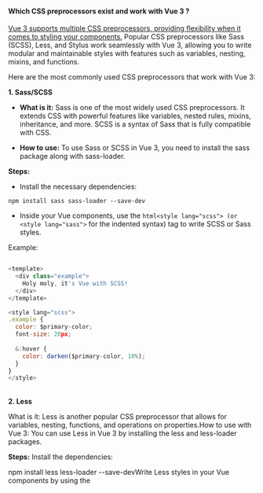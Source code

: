 <h4>Which CSS preprocessors exist and work with Vue 3 ?</h4>

<ins>Vue 3 supports multiple CSS preprocessors, providing flexibility when it comes to styling your components.</ins> Popular CSS preprocessors like Sass (SCSS), Less, and Stylus work seamlessly with Vue 3, allowing you to write modular and maintainable styles with features such as variables, nesting, mixins, and functions.

Here are the most commonly used CSS preprocessors that work with Vue 3:

**1. Sass/SCSS**</br>
- **What is it:** Sass is one of the most widely used CSS preprocessors. It extends CSS with powerful features like variables, nested rules, mixins, inheritance, and more. SCSS is a syntax of Sass that is fully compatible with CSS.

- **How to use:** To use Sass or SCSS in Vue 3, you need to install the sass package along with sass-loader.

**Steps:**

- Install the necessary dependencies:

```
npm install sass sass-loader --save-dev
```
- Inside your Vue components, use the ``` html<style lang="scss"> (or <style lang="sass"> ``` for the indented syntax) tag to write SCSS or Sass styles.

Example:
```js

<template>
  <div class="example">
    Holy moly, it's Vue with SCSS!
  </div>
</template>

<style lang="scss">
.example {
  color: $primary-color;
  font-size: 20px;
  
  &:hover {
    color: darken($primary-color, 10%);
  }
}
</style>
```



&nbsp;</br>
**2. Less**

What is it: Less is another popular CSS preprocessor that allows for variables, nesting, functions, and operations on properties.How to use with Vue 3: You can use Less in Vue 3 by installing the less and less-loader packages.


**Steps:** 
Install the dependencies:

npm install less less-loader --save-devWrite Less styles in your Vue components by using the <style lang="less"> tag.

**Example:**
```js
<template>
  <div class="example">
    Hello, Vue with Less!
  </div>
</template>

<style lang="less">
@primary-color: #42b983;

.example {
  color: @primary-color;
  font-size: 20px;

  &:hover {
    color: darken(@primary-color, 10%);
  }
}
</style>
```
